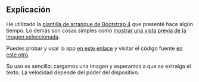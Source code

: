 
## Explicación

He utilizado la  [plantilla de arranque de Bootstrap 4](https://parzibyte.me/blog/2019/05/09/plantilla-inicial-bootstrap-4-starter-template/)  que presenté hace algún tiempo. Lo demás son cosas simples como  [mostrar una vista previa de la imagen seleccionada](https://parzibyte.me/blog/2019/05/20/previsualizar-imagen-input-file-javascript-html/).

Puedes probar y usar la app  [en este enlace](https://www.parzibyte.me/apps/conversor-imagen-a-texto/)  y visitar el código fuente  [en este otro](https://github.com/parzibyte/conversor-imagen-a-texto-js).

Su uso es sencillo: cargamos una imagen y esperamos a que se extraiga el texto. La velocidad depende del poder del dispositivo.
